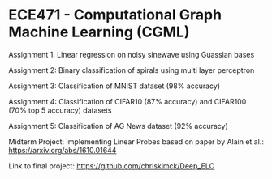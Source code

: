 # ECE471 - Computational Graph Machine Learning (CGML)

Assignment 1: Linear regression on noisy sinewave using Guassian bases

Assignment 2: Binary classification of spirals using multi layer perceptron

Assignment 3: Classification of MNIST dataset (98% accuracy)

Assignment 4: Classification of CIFAR10 (87% accuracy) and CIFAR100 (70% top 5 accuracy) datasets

Assignment 5: Classification of AG News dataset (92% accuracy)

Midterm Project: Implementing Linear Probes based on paper by Alain et al.: https://arxiv.org/abs/1610.01644

Link to final project: https://github.com/chriskimck/Deep_ELO
